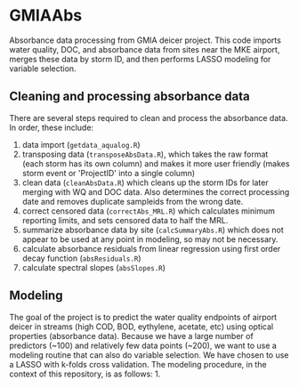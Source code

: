 # GMIAAbs
Absorbance data processing from GMIA deicer project. This code imports water quality, DOC, and absorbance data from sites near the MKE airport, merges these data by storm ID, and then performs LASSO modeling for variable selection.

## Cleaning and processing absorbance data
There are several steps required to clean and process the absorbance data. In order, these include: 
1. data import (`getdata_aqualog.R`)
2. transposing data (`transposeAbsData.R`), which takes the raw format (each storm has its own column) and makes it more user friendly (makes storm event or 'ProjectID' into a single column)
3. clean data (`cleanAbsData.R`) which cleans up the storm IDs for later merging with WQ and DOC data. Also determines the correct processing date and removes duplicate sampleids from the wrong date.
4. correct censored data (`correctAbs_MRL.R`) which calculates minimum reporting limits, and sets censored data to half the MRL. 
5. summarize absorbance data by site (`calcSummaryAbs.R`) which does not appear to be used at any point in modeling, so may not be necessary.
6. calculate absorbance residuals from linear regression using first order decay function (`absResiduals.R`)
7. calculate spectral slopes (`absSlopes.R`) 

## Modeling
The goal of the project is to predict the water quality endpoints of airport deicer in streams (high COD, BOD, eythylene, acetate, etc) using optical properties (absorbance data). Because we have a large number of predictors (~100) and relatively few data points (~200), we want to use a modeling routine that can also do variable selection. We have chosen to use a LASSO with k-folds cross validation. The modeling procedure, in the context of this repository, is as follows:
1. 
